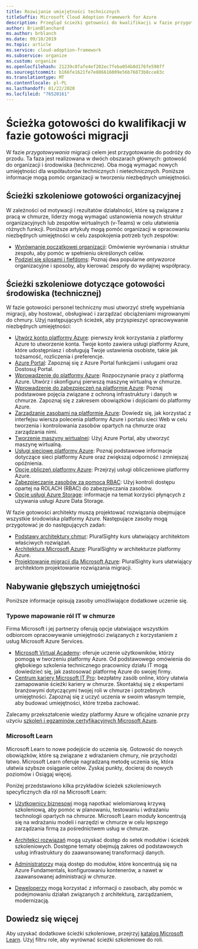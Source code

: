 ```yaml
---
title: Rozwijanie umiejętności technicznych
titleSuffix: Microsoft Cloud Adoption Framework for Azure
description: Przegląd ścieżki gotowości do kwalifikacji w fazie przygotowywania migracji.
author: BrianBlanchard
ms.author: brblanch
ms.date: 09/10/2019
ms.topic: article
ms.service: cloud-adoption-framework
ms.subservice: organize
ms.custom: organize
ms.openlocfilehash: 21239c8fafe4ef202ec7feba054b8d176fe598ff
ms.sourcegitcommit: b166fe1621fe7e886616009e56b76873b8cce83c
ms.translationtype: MT
ms.contentlocale: pl-PL
ms.lasthandoff: 01/22/2020
ms.locfileid: "76520161"
---
```

# <a name="skills-readiness-path-during-the-ready-phase-of-a-migration"></a>Ścieżka gotowości do kwalifikacji w fazie gotowości migracji

W fazie *przygotowywania* migracji celem jest przygotowanie do podróży do przodu. Ta faza jest realizowana w dwóch obszarach głównych: gotowość do organizacji i środowiska (techniczne). Oba mogą wymagać nowych umiejętności dla współautorów technicznych i nietechnicznych. Poniższe informacje mogą pomóc organizacji w tworzeniu niezbędnych umiejętności.

## <a name="organizational-readiness-learning-paths"></a>Ścieżki szkoleniowe gotowości organizacyjnej

W zależności od motywacji i rezultatów działalności, które są związane z pracą w chmurze, liderzy mogą wymagać ustanowienia nowych struktur organizacyjnych lub zespołów wirtualnych (v-Teams) w celu ułatwienia różnych funkcji. Poniższe artykuły mogą pomóc organizacji w opracowaniu niezbędnych umiejętności w celu zaspokojenia potrzeb tych zespołów:

- [Wyrównanie początkowej organizacji](./index.md): Omówienie wyrównania i struktur zespołu, aby pomóc w spełnieniu określonych celów.
- [Podziel się silosami i fiefdoms](./fiefdoms-silos.md): Poznaj dwa popularne *antywzorce* organizacyjne i sposoby, aby kierować zespoły do wydajnej współpracy.

## <a name="environmental-technical-readiness-learning-paths"></a>Ścieżki szkoleniowe dotyczące gotowości środowiska (technicznej)

W fazie gotowości personel techniczny musi utworzyć strefę wypełniania migracji, aby hostować, obsługiwać i zarządzać obciążeniami migrowanymi do chmury. Użyj następujących ścieżek, aby przyspieszyć opracowywanie niezbędnych umiejętności:

- [Utwórz konto platformy Azure](https://docs.microsoft.com/learn/modules/create-an-azure-account): pierwszy krok korzystania z platformy Azure to utworzenie konta. Twoje konto zawiera usługi platformy Azure, które udostępniasz i obsługują Twoje ustawienia osobiste, takie jak tożsamość, rozliczenia i preferencje.
- [Azure Portal](https://docs.microsoft.com/learn/modules/tour-azure-portal): Zapoznaj się z Azure Portal funkcjami i usługami oraz Dostosuj Portal.
- [Wprowadzenie do platformy Azure](https://docs.microsoft.com/learn/modules/welcome-to-azure): Rozpoczynanie pracy z platformą Azure. Utwórz i skonfiguruj pierwszą maszynę wirtualną w chmurze.
- [Wprowadzenie do zabezpieczeń na platformie Azure](https://docs.microsoft.com/learn/modules/intro-to-security-in-azure): Poznaj podstawowe pojęcia związane z ochroną infrastruktury i danych w chmurze. Zapoznaj się z zakresem obowiązków i dojściami do platformy Azure.
- [Zarządzanie zasobami na platformie Azure](https://docs.microsoft.com/learn/paths/manage-resources-in-azure): Dowiedz się, jak korzystać z interfejsu wiersza polecenia platformy Azure i portalu sieci Web w celu tworzenia i kontrolowania zasobów opartych na chmurze oraz zarządzania nimi.
- [Tworzenie maszyny wirtualnej](https://docs.microsoft.com/learn/modules/create-windows-virtual-machine-in-azure): Użyj Azure Portal, aby utworzyć maszynę wirtualną.
- [Usługi sieciowe platformy Azure](https://docs.microsoft.com/learn/modules/intro-to-azure-networking): Poznaj podstawowe informacje dotyczące sieci platformy Azure oraz zwiększaj odporność i zmniejszaj opóźnienia.
- [Opcje obliczeń platformy Azure](https://docs.microsoft.com/learn/modules/intro-to-azure-compute): Przejrzyj usługi obliczeniowe platformy Azure.
- [Zabezpieczanie zasobów za pomocą RBAC](https://docs.microsoft.com/learn/modules/secure-azure-resources-with-rbac): Użyj kontroli dostępu opartej na ROLACH (RBAC) do zabezpieczania zasobów.
- [Opcje usługi Azure Storage](https://docs.microsoft.com/learn/modules/intro-to-data-in-azure/index): informacje na temat korzyści płynących z używania usługi Azure Data Storage.

W fazie gotowości architekty muszą projektować rozwiązania obejmujące wszystkie środowiska platformy Azure. Następujące zasoby mogą przygotować je do następujących zadań:

- [Podstawy architektury chmur](https://app.pluralsight.com/library/courses/cloud-architecture-foundations): PluralSighty kurs ułatwiający architektom właściwych rozwiązań.
- [Architektura Microsoft Azure](https://app.pluralsight.com/library/courses/cloud-architecture-foundations): PluralSighty w architekturze platformy Azure.
- [Projektowanie migracji dla Microsoft Azure](https://app.pluralsight.com/library/courses/cloud-architecture-foundations): PluralSighty kurs ułatwiający architektom projektowanie rozwiązania migracji.

## <a name="deeper-skills-exploration"></a>Nabywanie głębszych umiejętności

Poniższe informacje opisują zasoby umożliwiające dodatkowe uczenie się.

### <a name="typical-mappings-of-cloud-it-roles"></a>Typowe mapowanie ról IT w chmurze

Firma Microsoft i jej partnerzy oferują opcje ułatwiające wszystkim odbiorcom opracowywanie umiejętności związanych z korzystaniem z usług Microsoft Azure Services.

- [Microsoft Virtual Academy](https://mva.microsoft.com/product-training/microsoft-azure): oferuje uczenie użytkowników, którzy pomogą w tworzeniu platformy Azure. Od podstawowego omówienia do głębokiego szkolenia technicznego pracownicy działu IT mogą dowiedzieć się, jak zastosować platformę Azure do swojej firmy.
- [Centrum kariery Microsoft IT Pro](https://www.microsoft.com/itpro): bezpłatny zasób online, który ułatwia zamapowanie ścieżki kariery w chmurze. Skontaktuj się z ekspertami branżowymi dotyczącymi twojej roli w chmurze i potrzebnych umiejętności. Zapoznaj się z uczyć uczenia w swoim własnym tempie, aby budować umiejętności, które trzeba zachować.

Zalecamy przekształcenie wiedzy platformy Azure w oficjalne uznanie przy użyciu [szkoleń i egzaminów certyfikacyjnych Microsoft Azure](https://www.microsoft.com/learning/azure-certification.aspx).

### <a name="microsoft-learn"></a>Microsoft Learn

Microsoft Learn to nowe podejście do uczenia się. Gotowość do nowych obowiązków, które są związane z wdrażaniem chmury, nie przychodzi łatwo. Microsoft Learn oferuje nagradzaną metodę uczenia się, która ułatwia szybsze osiąganie celów. Zyskaj punkty, docieraj do nowych poziomów i Osiągaj więcej.

Poniżej przedstawiono kilka przykładów ścieżek szkoleniowych specyficznych dla ról na Microsoft Learn:

- [Użytkownicy biznesowi](https://docs.microsoft.com/learn/browse/?roles=business-user) mogą napotkać wielomiarową krzywą szkoleniową, aby pomóc w planowaniu, testowaniu i wdrażaniu technologii opartych na chmurze. Microsoft Learn moduły koncentrują się na wdrażaniu modeli i narzędzi w chmurze w celu lepszego zarządzania firmą za pośrednictwem usług w chmurze.

- [Architekci rozwiązań](https://docs.microsoft.com/learn/browse/?roles=solution-architect) mogą uzyskać dostęp do setek modułów i ścieżek szkoleniowych. Dostępne tematy obejmują zakres od podstawowych usług infrastruktury do zaawansowanej transformacji danych.

- [Administratorzy](https://docs.microsoft.com/learn/browse/?roles=administrator) mają dostęp do modułów, które koncentrują się na Azure Fundamentals, konfigurowaniu kontenerów, a nawet w zaawansowanej administracji w chmurze.

- [Deweloperzy](https://docs.microsoft.com/learn/browse/?roles=developer&term=infrastructure) mogą korzystać z informacji o zasobach, aby pomóc w podejmowaniu działań związanych z architekturą, zarządzaniem, modernizacją.

## <a name="learn-more"></a>Dowiedz się więcej

Aby uzyskać dodatkowe ścieżki szkoleniowe, przejrzyj [katalog Microsoft Learn](https://docs.microsoft.com/learn/browse). Użyj filtru role, aby wyrównać ścieżki szkoleniowe do roli.
